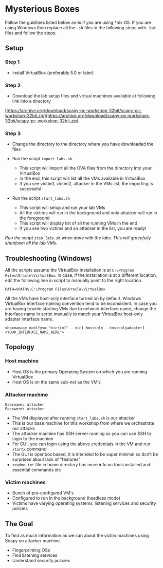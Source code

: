 # Mysterious Boxes

Follow the guidlines listed below as-is if you are using *nix OS. If you are using Windows then replace all the `.sh` files in the following steps with `.bat` files and follow the steps.

## Setup

### Step 1

- Install VirtualBox (preferably 5.0 or later)

### Step 2

- Download the lab setup files and virtual machines available at following link into a directory

[https://archive.org/download/scapy-pc-workshop-32bit/scapy-pc-workshop-32bit.zip](https://archive.org/download/scapy-pc-workshop-32bit/scapy-pc-workshop-32bit.zip)

### Step 3

- Change the directory to the directory where you have downloaded the files

- Run the script `import_labs.sh`
        
    - This script will import all the OVA files from the directory into your VirtualBox
    - In the end, this script will list all the VMs available in VirtualBox
    - If you see victim1, victim2, attacker in the VMs list, the importing is successful

- Run the script `start_labs.sh`
    
    - This script will setup and run your lab VMs
    - All the victims will run in the background and only attacker will run in the foreground
    - This script will display list of all the running VMs in the end
    - If you see two victims and an attacker in the list, you are ready!

*Run the script `stop_labs.sh` when done with the labs. This will gracefully shutdown all the lab VMs.*

## Troubleshooting (Windows)

All the scripts assume the VirtualBox installation is at `C:\Program Files\Oracle\VirtualBox`. In case, if the installation is at a different location, edit the following line in script to manually point to the right location.

```
PATH=%PATH%;C:\Program Files\Oracle\VirtualBox
```

All the VMs have host-only interface turned on by default. Windows VirtualBox interface naming convention tend to be inconsistent. In case you are having trouble starting VMs due to network interface name, change the interface name in script manually to match your VirtualBox host-only adapter interface name.

```
vboxmanage modifyvm "victim1" --nic1 hostonly --hostonlyadapter1 <YOUR_INTERFACE_NAME_HERE">
```


## Topology

### Host machine

- Host OS is the primary Operating System on which you are running VirtualBox
- Host OS is on the same sub-net as the VM’s

### Attacker machine

    Username: attacker
    Password: attacker

- The VM displayed after running `start_labs.sh` is our attacker
- This is our base machine for this workshop from where we orchestrate our attacks
- The attacker machine has SSH server running so you can use SSH to login to the machine
- For GUI, you can login using the above credentials in the VM and run `startx` command
- The GUI is openbox based, it is intended to be super minimal so don’t be surprised about lack of "features"
- `readme.txt` file in home directory has more info on tools installed and essential commands etc

### Victim machines

- Bunch of pre-configured VM's
- Configured to run in the background (headless mode)
- Victims have varying operating systems, listening services and security policies

## The Goal

To find as much information as we can about the victim machines using Scapy on attacker machine.

- Fingerprinting OSs
- Find listening services
- Understand security policies
